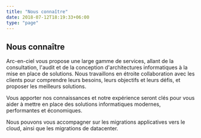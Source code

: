 ```yaml
---
title: "Nous connaître"
date: 2018-07-12T18:19:33+06:00
type: "page"
---
```


## Nous connaître

Arc-en-ciel vous propose une large gamme de services, allant de la consultation, l'audit et de la conception d'architectures informatiques à la mise en place de solutions. Nous travaillons en étroite collaboration avec les clients pour comprendre leurs besoins, leurs objectifs et leurs défis, et proposer les meilleurs solutions.

Vous apporter nos connaissances et notre expérience seront clés pour vous aider à mettre en place des solutions informatiques modernes, performantes et économiques.

Nous pouvons vous accompagner sur les migrations applicatives vers le cloud, ainsi que les migrations de datacenter. 
